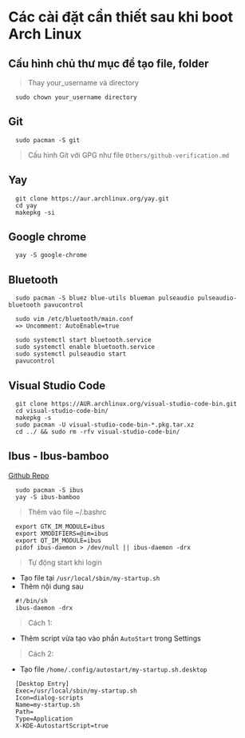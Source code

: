 # Các cài đặt cần thiết sau khi boot Arch Linux

## Cấu hình chủ thư mục để tạo file, folder

> Thay your_username và directory

```
  sudo chown your_username directory
```

## Git

```
  sudo pacman -S git
```

> Cấu hình Git với GPG như file `Others/github-verification.md`

## Yay

```
  git clone https://aur.archlinux.org/yay.git
  cd yay
  makepkg -si
```

## Google chrome

```
  yay -S google-chrome
```

## Bluetooth

```
  sudo pacman -S bluez blue-utils blueman pulseaudio pulseaudio-bluetooth pavucontrol
```

```
  sudo vim /etc/bluetooth/main.conf
  => Uncomment: AutoEnable=true

  sudo systemctl start bluetooth.service
  sudo systemctl enable bluetooth.service
  sudo systemctl pulseaudio start
  pavucontrol
```

## Visual Studio Code

```
  git clone https://AUR.archlinux.org/visual-studio-code-bin.git
  cd visual-studio-code-bin/
  makepkg -s
  sudo pacman -U visual-studio-code-bin-*.pkg.tar.xz
  cd ../ && sudo rm -rfv visual-studio-code-bin/
```

## Ibus - Ibus-bamboo

[Github Repo](https://github.com/BambooEngine/ibus-bamboo)

```
  sudo pacman -S ibus
  yay -S ibus-bamboo
```

> Thêm vào file ~/.bashrc

```
  export GTK_IM_MODULE=ibus
  export XMODIFIERS=@im=ibus
  export QT_IM_MODULE=ibus
  pidof ibus-daemon > /dev/null || ibus-daemon -drx
```

> Tự động start khi login

- Tạo file tại `/usr/local/sbin/my-startup.sh`
- Thêm nội dung sau

```
  #!/bin/sh
  ibus-daemon -drx
```

> Cách 1:

- Thêm script vừa tạo vào phần `AutoStart` trong Settings

> Cách 2:

- Tạo file `/home/.config/autostart/my-startup.sh.desktop`

```
  [Desktop Entry]
  Exec=/usr/local/sbin/my-startup.sh
  Icon=dialog-scripts
  Name=my-startup.sh
  Path=
  Type=Application
  X-KDE-AutostartScript=true
```
